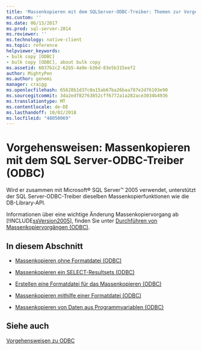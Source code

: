 ```yaml
---
title: 'Massenkopieren mit dem SQLServer-ODBC-Treiber: Themen zur Vorgehensweise (ODBC) | Microsoft-Dokumentation'
ms.custom: ''
ms.date: 06/13/2017
ms.prod: sql-server-2014
ms.reviewer: ''
ms.technology: native-client
ms.topic: reference
helpviewer_keywords:
- bulk copy [ODBC]
- bulk copy [ODBC], about bulk copy
ms.assetid: 6037b2c2-62b5-4a9e-b36d-83e5b315eef2
author: MightyPen
ms.author: genemi
manager: craigg
ms.openlocfilehash: 65628b1d37c0a15ab67ba26baa787e2d76103e90
ms.sourcegitcommit: 3da2edf82763852cff6772a1a282ace3034b4936
ms.translationtype: MT
ms.contentlocale: de-DE
ms.lasthandoff: 10/02/2018
ms.locfileid: "48050069"
---
```

# <a name="bulk-copying-with-the-sql-server-odbc-driver-how-to-topics-odbc"></a>Vorgehensweisen: Massenkopieren mit dem SQL Server-ODBC-Treiber (ODBC)
  Wird er zusammen mit Microsoft® SQL Server™ 2005 verwendet, unterstützt der SQL Server-ODBC-Treiber dieselben Massenkopierfunktionen wie die DB-Library-API.  
  
 Informationen über eine wichtige Änderung Massenkopiervorgang ab [!INCLUDE[ssVersion2005](../../../includes/ssversion2005-md.md)], finden Sie unter [Durchführen von Massenkopiervorgängen &#40;ODBC&#41;](../../native-client-odbc-bulk-copy-operations/performing-bulk-copy-operations-odbc.md).  
  
## <a name="in-this-section"></a>In diesem Abschnitt  
  
-   [Massenkopieren ohne Formatdatei &#40;ODBC&#41;](bulk-copy-without-a-format-file-odbc.md)  
  
-   [Massenkopieren ein SELECT-Resultsets &#40;ODBC&#41;](bulk-copy-a-select-result-set-odbc.md)  
  
-   [Erstellen eine Formatdatei für das Massenkopieren &#40;ODBC&#41;](create-a-bulk-copy-format-file-odbc.md)  
  
-   [Massenkopieren mithilfe einer Formatdatei &#40;ODBC&#41;](bulk-copy-by-using-a-format-file-odbc.md)  
  
-   [Massenkopieren von Daten aus Programmvariablen &#40;ODBC&#41;](bulk-copy-data-from-program-variables-odbc.md)  
  
## <a name="see-also"></a>Siehe auch  
 [Vorgehensweisen zu ODBC](../odbc-how-to-topics.md)  
  
  
